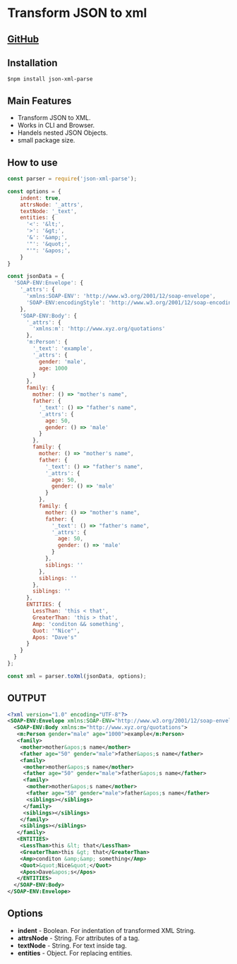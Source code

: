 # Transform JSON to xml

## [GitHub](https://github.com/divijhardwaj/json-xml-parse)

## Installation

`$npm install json-xml-parse`

## Main Features

* Transform JSON to XML.
* Works in CLI and Browser.
* Handels nested JSON Objects.
* small package size.

## How to use

```js
const parser = require('json-xml-parse');

const options = {
    indent: true,
    attrsNode: '_attrs',
    textNode: '_text',
    entities: {
      '<': '&lt;',
      '>': '&gt;',
      '&': '&amp;',
      '"': '&quot;',
      "'": '&apos;',
    }
}

const jsonData = {
  'SOAP-ENV:Envelope': {
    '_attrs': {
      'xmlns:SOAP-ENV': 'http://www.w3.org/2001/12/soap-envelope',
      'SOAP-ENV:encodingStyle': 'http://www.w3.org/2001/12/soap-encoding'
    },
    'SOAP-ENV:Body': {
      '_attrs': {
        'xmlns:m': 'http://www.xyz.org/quotations'
      },
      'm:Person': {
        '_text': 'example',
        '_attrs': {
          gender: 'male',
          age: 1000
        }
      },
      family: {
        mother: () => "mother's name",
        father: {
          '_text': () => "father's name",
          '_attrs': {
            age: 50,
            gender: () => 'male'
          }
        },
        family: {
          mother: () => "mother's name",
          father: {
            '_text': () => "father's name",
            '_attrs': {
              age: 50,
              gender: () => 'male'
            }
          },
          family: {
            mother: () => "mother's name",
            father: {
              '_text': () => "father's name",
              '_attrs': {
                age: 50,
                gender: () => 'male'
              }
            },
            siblings: ''
          },
          siblings: ''
        },
        siblings: ''
      },
      ENTITIES: {
        LessThan: 'this < that',
        GreaterThan: 'this > that',
        Amp: 'conditon && something',
        Quot: '"Nice"',
        Apos: "Dave's"
      }
    }
  }
};

const xml = parser.toXml(jsonData, options);
```

## OUTPUT

```xml
<?xml version="1.0" encoding="UTF-8"?>
<SOAP-ENV:Envelope xmlns:SOAP-ENV="http://www.w3.org/2001/12/soap-envelope" SOAP-ENV:encodingStyle="http://www.w3.org/2001/12/soap-encoding">
  <SOAP-ENV:Body xmlns:m="http://www.xyz.org/quotations">
   <m:Person gender="male" age="1000">example</m:Person>
   <family>
    <mother>mother&apos;s name</mother>
    <father age="50" gender="male">father&apos;s name</father>
    <family>
     <mother>mother&apos;s name</mother>
     <father age="50" gender="male">father&apos;s name</father>
     <family>
      <mother>mother&apos;s name</mother>
      <father age="50" gender="male">father&apos;s name</father>
      <siblings></siblings>
     </family>
     <siblings></siblings>
    </family>
    <siblings></siblings>
   </family>
   <ENTITIES>
    <LessThan>this &lt; that</LessThan>
    <GreaterThan>this &gt; that</GreaterThan>
    <Amp>conditon &amp;&amp; something</Amp>
    <Quot>&quot;Nice&quot;</Quot>
    <Apos>Dave&apos;s</Apos>
   </ENTITIES>
  </SOAP-ENV:Body>
</SOAP-ENV:Envelope>
```

## Options

* **indent** - Boolean. For indentation of transformed XML String.
* **attrsNode** - String. For attributes of a tag.
* **textNode** - String. For text inside tag.
* **entities** - Object. For replacing entities.
